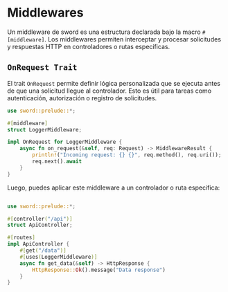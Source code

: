 # Middlewares

Un middleware de sword es una estructura declarada bajo la macro `#[middleware]`. Los middlewares permiten interceptar y procesar solicitudes y respuestas HTTP en controladores o rutas específicas.

## `OnRequest Trait`

El trait `OnRequest` permite definir lógica personalizada que se ejecuta antes de que una solicitud llegue al controlador. Esto es útil para tareas como autenticación, autorización o registro de solicitudes.

```rust
use sword::prelude::*;

#[middleware]
struct LoggerMiddleware;

impl OnRequest for LoggerMiddleware {
    async fn on_request(&self, req: Request) -> MiddlewareResult {
        println!("Incoming request: {} {}", req.method(), req.uri());
        req.next().await
    }
}
```

Luego, puedes aplicar este middleware a un controlador o ruta específica:

```rust

use sword::prelude::*;

#[controller("/api")]
struct ApiController;

#[routes]
impl ApiController {
    #[get("/data")]
    #[uses(LoggerMiddleware)]
    async fn get_data(&self) -> HttpResponse {
        HttpResponse::Ok().message("Data response")
    }
}
```
